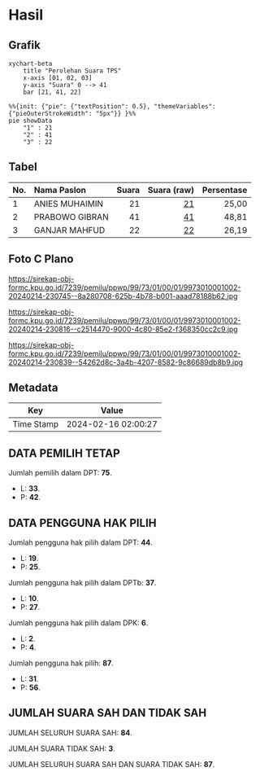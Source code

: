 # Hasil

## Grafik

```mermaid
xychart-beta
    title "Perolehan Suara TPS"
    x-axis [01, 02, 03]
    y-axis "Suara" 0 --> 41
    bar [21, 41, 22]
```

```mermaid
%%{init: {"pie": {"textPosition": 0.5}, "themeVariables": {"pieOuterStrokeWidth": "5px"}} }%%
pie showData
    "1" : 21
    "2" : 41
    "3" : 22
```

## Tabel

| No. | Nama Paslon    | Suara | Suara (raw) | Persentase |
|:--- |:-------------- | -----:| -----------:| ----------:|
| 1   | ANIES MUHAIMIN | 21    | [21][p-1]   | 25,00      |
| 2   | PRABOWO GIBRAN | 41    | [41][p-2]   | 48,81      |
| 3   | GANJAR MAHFUD  | 22    | [22][p-3]   | 26,19      |


[p-1]: https://github.com/gigit-pemilu/pemilu-2024-99-luar-negeri/blob/main/pilpres/hitung-suara/sub/99-luar-negeri/sub/73-marseille-perancis/sub/01-marseille-perancis/sub/0001-marseille-perancis/sub/002-tps-001/sub/paslon-1.txt
[p-2]: https://github.com/gigit-pemilu/pemilu-2024-99-luar-negeri/blob/main/pilpres/hitung-suara/sub/99-luar-negeri/sub/73-marseille-perancis/sub/01-marseille-perancis/sub/0001-marseille-perancis/sub/002-tps-001/sub/paslon-2.txt
[p-3]: https://github.com/gigit-pemilu/pemilu-2024-99-luar-negeri/blob/main/pilpres/hitung-suara/sub/99-luar-negeri/sub/73-marseille-perancis/sub/01-marseille-perancis/sub/0001-marseille-perancis/sub/002-tps-001/sub/paslon-3.txt

## Foto C Plano

https://sirekap-obj-formc.kpu.go.id/7239/pemilu/ppwp/99/73/01/00/01/9973010001002-20240214-230745--8a280708-625b-4b78-b001-aaad78188b62.jpg

https://sirekap-obj-formc.kpu.go.id/7239/pemilu/ppwp/99/73/01/00/01/9973010001002-20240214-230816--c2514470-9000-4c80-85e2-f368350cc2c9.jpg

https://sirekap-obj-formc.kpu.go.id/7239/pemilu/ppwp/99/73/01/00/01/9973010001002-20240214-230839--54262d8c-3a4b-4207-8582-9c86689db8b9.jpg


## Metadata

| Key        | Value               |
| ---------- | ------------------- |
| Time Stamp | 2024-02-16 02:00:27 |


## DATA PEMILIH TETAP

Jumlah pemilih dalam DPT: **75**.
 * L: **33**.
 * P: **42**.

## DATA PENGGUNA HAK PILIH

Jumlah pengguna hak pilih dalam DPT: **44**.
 * L: **19**.
 * P: **25**.

Jumlah pengguna hak pilih dalam DPTb: **37**.
 * L: **10**.
 * P: **27**.

Jumlah pengguna hak pilih dalam DPK: **6**.
 * L: **2**.
 * P: **4**.

Jumlah pengguna hak pilih: **87**.
 * L: **31**.
 * P: **56**.

## JUMLAH SUARA SAH DAN TIDAK SAH

JUMLAH SELURUH SUARA SAH: **84**.

JUMLAH SUARA TIDAK SAH: **3**.

JUMLAH SELURUH SUARA SAH DAN SUARA TIDAK SAH: **87**.


